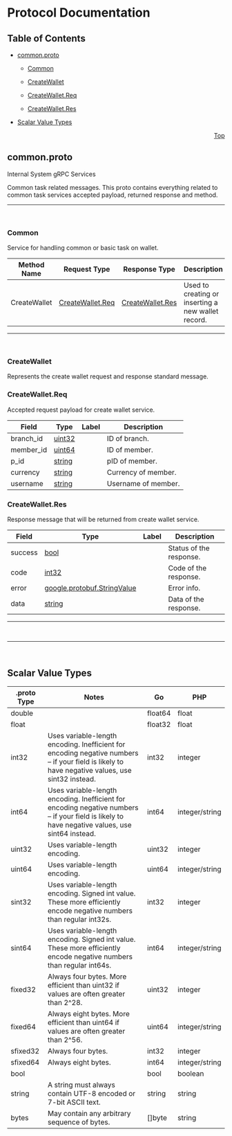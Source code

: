# Protocol Documentation
<a name="top"></a>

## Table of Contents

- [common.proto](#common-proto)
    - [Common](#wallet-v1-insys-Common)
  
    - [CreateWallet](#wallet-v1-insys-CreateWallet)
    - [CreateWallet.Req](#wallet-v1-insys-CreateWallet-Req)
    - [CreateWallet.Res](#wallet-v1-insys-CreateWallet-Res)
  
- [Scalar Value Types](#scalar-value-types)



<a name="common-proto"></a>
<p align="right"><a href="#top">Top</a></p>

## **common.proto**
Internal System gRPC Services

Common task related messages.
This proto contains everything related to common task services
accepted payload, returned response and method.

---
</br>


<a name="wallet-v1-insys-Common"></a>

### **Common**
Service for handling common or basic task on wallet.

| Method Name | Request Type | Response Type | Description |
| ----------- | ------------ | ------------- | ------------|
| CreateWallet | [CreateWallet.Req](#wallet-v1-insys-CreateWallet-Req) | [CreateWallet.Res](#wallet-v1-insys-CreateWallet-Res) | Used to creating or inserting a new wallet record. |

 <!-- end services -->

---
</br>


<a name="wallet-v1-insys-CreateWallet"></a>

### **CreateWallet**
Represents the create wallet request and response standard message.






<a name="wallet-v1-insys-CreateWallet-Req"></a>

### **CreateWallet.Req**
Accepted request payload for create wallet service.


| Field | Type | Label | Description |
| ----- | ---- | ----- | ----------- |
| branch_id | [uint32](#uint32) |  | ID of branch. |
| member_id | [uint64](#uint64) |  | ID of member. |
| p_id | [string](#string) |  | pID of member. |
| currency | [string](#string) |  | Currency of member. |
| username | [string](#string) |  | Username of member. |






<a name="wallet-v1-insys-CreateWallet-Res"></a>

### **CreateWallet.Res**
Response message that will be returned from create wallet service.


| Field | Type | Label | Description |
| ----- | ---- | ----- | ----------- |
| success | [bool](#bool) |  | Status of the response. |
| code | [int32](#int32) |  | Code of the response. |
| error | [google.protobuf.StringValue](#google-protobuf-StringValue) |  | Error info. |
| data | [string](#string) |  | Data of the response. |





 <!-- end messages -->

---
</br>

 <!-- end enums -->

 <!-- end HasExtensions -->



---
</br>

## Scalar Value Types

| .proto Type | Notes | Go | PHP |
| ----------- | ----- | -- | --- |
| <a name="double" /> double |  | float64 | float|
| <a name="float" /> float |  | float32 | float|
| <a name="int32" /> int32 | Uses variable-length encoding. Inefficient for encoding negative numbers – if your field is likely to have negative values, use sint32 instead. | int32 | integer|
| <a name="int64" /> int64 | Uses variable-length encoding. Inefficient for encoding negative numbers – if your field is likely to have negative values, use sint64 instead. | int64 | integer/string|
| <a name="uint32" /> uint32 | Uses variable-length encoding. | uint32 | integer|
| <a name="uint64" /> uint64 | Uses variable-length encoding. | uint64 | integer/string|
| <a name="sint32" /> sint32 | Uses variable-length encoding. Signed int value. These more efficiently encode negative numbers than regular int32s. | int32 | integer|
| <a name="sint64" /> sint64 | Uses variable-length encoding. Signed int value. These more efficiently encode negative numbers than regular int64s. | int64 | integer/string|
| <a name="fixed32" /> fixed32 | Always four bytes. More efficient than uint32 if values are often greater than 2^28. | uint32 | integer|
| <a name="fixed64" /> fixed64 | Always eight bytes. More efficient than uint64 if values are often greater than 2^56. | uint64 | integer/string|
| <a name="sfixed32" /> sfixed32 | Always four bytes. | int32 | integer|
| <a name="sfixed64" /> sfixed64 | Always eight bytes. | int64 | integer/string|
| <a name="bool" /> bool |  | bool | boolean|
| <a name="string" /> string | A string must always contain UTF-8 encoded or 7-bit ASCII text. | string | string|
| <a name="bytes" /> bytes | May contain any arbitrary sequence of bytes. | []byte | string|

